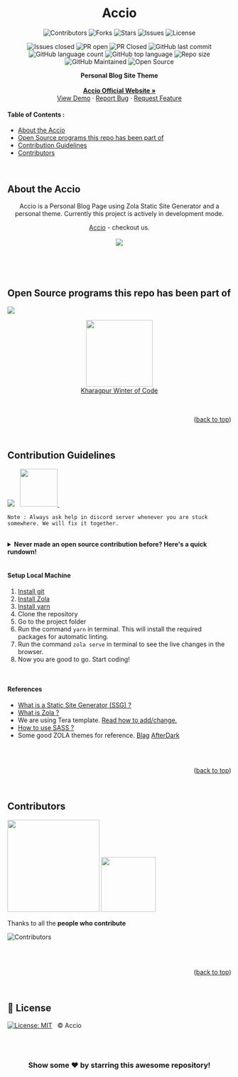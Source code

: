 <div id="top"></div>

<h1 align="center">Accio</h1>
<!-- -------------------------------------------------------------------------------------------------------------------------------------------------- -->


<div align="center">

![Contributors](https://img.shields.io/github/contributors/rajivharlalka/Accio.svg?style=for-the-badge)
  ![Forks](https://img.shields.io/github/forks/rajivharlalka/Accio.svg?style=for-the-badge)
  ![Stars](https://img.shields.io/github/stars/rajivharlalka/Accio.svg?style=for-the-badge)
  ![Issues](https://img.shields.io/github/issues/rajivharlalka/Accio.svg?style=for-the-badge)
  ![License](https://img.shields.io/github/license/rajivharlalka/Accio.svg?style=for-the-badge) 
  
![Issues closed](https://img.shields.io/github/issues-closed-raw/rajivharlalka/Accio?color=red)
  ![PR open](https://img.shields.io/github/issues-pr/rajivharlalka/Accio?color=brightgreen)
  ![PR Closed](https://img.shields.io/github/issues-pr-closed-raw/rajivharlalka/Accio?color=0059b3)
  ![GitHub last commit](https://img.shields.io/github/last-commit/rajivharlalka/Accio?color=red&style=plastic)
  ![GitHub language count](https://img.shields.io/github/languages/count/rajivharlalka/Accio?style=plastic)
  ![GitHub top language](https://img.shields.io/github/languages/top/rajivharlalka/Accio?style=plastic)
  ![Repo size](https://img.shields.io/github/repo-size/rajivharlalka/Accio?color=white)
  ![GitHub Maintained](https://img.shields.io/badge/Maintained%3F-yes-brightgreen.svg?v=103)
  ![Open Source](https://badges.frapsoft.com/os/v1/open-source.svg?v=103)

</div>
<!-- -------------------------------------------------------------------------------------------------------------------------------------------------- -->


<p align="center">
    <strong> Personal Blog Site Theme </strong>
    <br />
  <br />
    <a href="https://accio-demo.netlify.app/"><strong>Accio Official Website »</strong></a>
    <br />
    <a href="https://accio-demo.netlify.app/blog/">View Demo</a>
    ·
    <a href="https://github.com/rajivharlalka/Accio/issues">Report Bug</a>
    ·
    <a href="https://github.com/rajivharlalka/Accio/issues">Request Feature</a>
  </p>
<!-- -------------------------------------------------------------------------------------------------------------------------------------------------- -->
<!-- TABLE OF CONTENTS -->

#### Table of Contents :
* [About the Accio](#About-the-Accio)
* [Open Source programs this repo has been part of](#Open-Source-programs-this-repo-has-been-part-of)
* [Contribution Guidelines](#Contribution-Guidelines)
* [Contributors](#Contributors)


<br>
<!-- -------------------------------------------------------------------------------------------------------------------------------------------------- -->

<!-- ABOUT THE PROJECT -->

## About the Accio

<p align="center">
 Accio is a Personal Blog Page using Zola Static Site Generator and a personal theme.
Currently this project is actively in development mode.
   
</p>
<p align="center">
  <a href="https://accio-demo.netlify.app/">Accio</a> - checkout us.
  <br>
  <br>
  
   <img src="https://github.com/ayush-sleeping/Accio/blob/master/ss%20of%20Accio%20web.png" />
</p>


<br>

<br>

<br>
<!-- -------------------------------------------------------------------------------------------------------------------------------------------------- -->

## Open Source programs this repo has been part of
<a href="https://github.com/Rayman-Sodhi/Clone-IT"><img src="https://badges.frapsoft.com/os/v1/open-source.svg?v=103"></a>

<div align="center">
<img src="https://media-exp1.licdn.com/dms/image/C560BAQGNflW7cZMukg/company-logo_200_200/0/1589034084843?e=1646870400&v=beta&t=mKip_R8iZ5ph54NuyudJ2dmcdp9hSuespgF4exp1ZQ0" width="150px">
</div>

<div align="center">
    <a href="https://kwoc.kossiitkgp.org/">Kharagpur Winter of Code</a>

</div>

<br>

<br>
<p align="right">(<a href="#top">back to top</a>)</p>

<br>
<!-- ------------------------------------------------------------------------------------------------------------------------------------------------------------- -->

## Contribution Guidelines
<a href="#"><img src="https://img.shields.io/static/v1.svg?label=Contributions&message=Welcome&color=red"></a>  &nbsp; 
<a href="https://discord.com/invite/6pGdW2rg">
<img src="https://img.shields.io/badge/Discord-7289DA?style=for-the-badge&logo=discord&logoColor=white"  width="85" > </a>  &nbsp; 
 <br/>

```
Note : Always ask help in discord server whenever you are stuck somewhere. We will fix it together.
```         

<br>

<details>
     <summary><b>Never made an open source contribution before? Here's a quick rundown!</b></summary>
     <br />
  
* Find an issue that you are interested in addressing or a feature that you would like to add.

* Fork the repository associated with the issue to your local GitHub organization. This means that you will have a copy of the repository under your-GitHub-username/repository-name.
* Clone the repository to your local machine using git clone .
* Create a new branch for your fix using git checkout -b branch-name-here.
* Make the appropriate changes for the issue you are trying to address or the feature that you want to add.
* Use git add insert-paths-of-changed-files-here to add the file contents of the changed files to the "snapshot" git uses to manage the state of the project, also known as the index.
* Use git commit -m "Insert a short message of the changes made here" to store the contents of the index with a descriptive message.
* Push the changes to the remote repository using git push origin branch-name-here.
* Submit a pull request to the upstream repository.
* Title the pull request with a short description of the changes made and the issue or bug number associated with your change. For example, you can title an issue like so "Added more log outputting to resolve #4352".
* In the description of the pull request, explain the changes that you made, any issues you think exist with the pull request you made, and any questions you have for the maintainer. It's OK if your pull request is not perfect (no pull request is), the reviewer will be able to help you fix any problems and improve it!
* Wait for the pull request to be reviewed by a maintainer.
* Make changes to the pull request if the reviewing maintainer recommends them.
* Celebrate  🥳  your success after your pull request is merged!
  
</details>

<br>

#### Setup Local Machine

1. <a href="https://github.com/kossiitkgp/Git-and-Github-2021/blob/main/installation.md">Install git</a>
2. <a href="https://www.getzola.org/documentation/getting-started/installation/">Install Zola</a>
3. <a href="https://yarnpkg.com/en/">Install yarn</a>
4. Clone the repository
5. Go to the project folder
6. Run the command `yarn` in terminal. This will install the required packages for automatic linting.
7. Run the command `zola serve` in terminal to see the live changes in the browser.
8. Now you are good to go. Start coding!

<br>

#### References
- <a href="https://www.cloudflare.com/en-in/learning/performance/static-site-generator/">What is a Static Site Generator (SSG) ?</a>
- <a href="https://www.getzola.org/">What is Zola ?</a>
- We are using Tera template. <a href="https://tera.netlify.app/docs/#templates">Read how to add/change.</a>
- <a href="https://sass-lang.com/documentation">How to use SASS ?</a>
- Some good ZOLA themes for reference. <a href="https://github.com/xypnox/blag">Blag</a> <a href="https://github.com/getzola/after-dark">AfterDark</a>


<br>

<br>
<p align="right">(<a href="#top">back to top</a>)</p>

<br>
<!-- ------------------------------------------------------------------------------------------------------------------------------------------------ -->

## Contributors
<a href="https://github.com/Rayman-Sodhi/Clone-IT"><img src="https://forthebadge.com/images/badges/built-by-developers.svg" width="207" ></a> 
<a href="https://github.com/Rayman-Sodhi/Clone-IT"><img src="https://forthebadge.com/images/badges/built-with-love.svg" width="123" ></a> 

Thanks to all the **people who contribute**

![Contributors](https://contributors-img.web.app/image?repo=rajivharlalka/Accio)



<br>

<br>

<p align="right">(<a href="#top">back to top</a>)</p>

<br>

## 📜 License
[![License: MIT](https://img.shields.io/github/license/rajivharlalka/Accio.svg?style=for-the-badge)](./LICENSE) &nbsp; © Accio

<br>

<br>

<!-- ----------------------------------------------------------------------------------------------------------------------------------- -->

<div align="center">

### Show some ❤️ by starring this awesome  repository!

</div>

